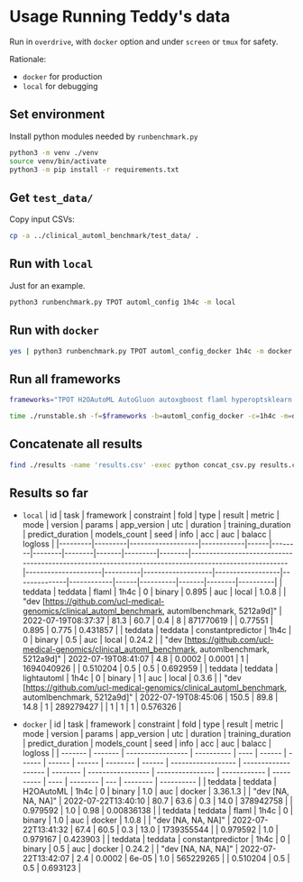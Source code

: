 # Usage Running Teddy's data

Run in `overdrive`, with `docker` option and under `screen` or `tmux` for safety.

Rationale:

- `docker` for production
- `local` for debugging

## Set environment

Install python modules needed by `runbenchmark.py`

```bash
python3 -m venv ./venv
source venv/bin/activate
python3 -m pip install -r requirements.txt
```

## Get `test_data/`

Copy input CSVs:

```bash
cp -a ../clinical_automl_benchmark/test_data/ .
```

## Run with `local`

Just for an example.

```bash
python3 runbenchmark.py TPOT automl_config 1h4c -m local
```

## Run with `docker`

```bash
yes | python3 runbenchmark.py TPOT automl_config_docker 1h4c -m docker -i .
```

## Run all frameworks

```bash
frameworks="TPOT H2OAutoML AutoGluon autoxgboost flaml hyperoptsklearn mljarsupervised mlr3automl RandomForest autosklearn constantpredictor GAMA MLNet oboe ranger TunedRandomForest AutoWEKA DecisionTree lightautoml"

time ./runstable.sh -f=$frameworks -b=automl_config_docker -c=1h4c -m=docker 2>&1 | tee main.log
```

## Concatenate all results

```bash
find ./results -name 'results.csv' -exec python concat_csv.py results.csv {} +
```

## Results so far

- `local`
  | id | task | framework | constraint | fold | type | result | metric | mode | version | params | app_version | utc | duration | training_duration | predict_duration | models_count | seed | info | acc | auc | balacc | logloss |
  |---------|---------|-------------------|------------|------|--------|--------|--------|-------|---------|--------|-----------------------------------------------------------------------------------------------------|---------------------|----------|-------------------|------------------|--------------|------------|------|----------|-------|--------|----------|
  | teddata | teddata | flaml | 1h4c | 0 | binary | 0.895 | auc | local | 1.0.8 | | "dev [https://github.com/ucl-medical-genomics/clinical_automl_benchmark, automlbenchmark, 5212a9d]" | 2022-07-19T08:37:37 | 81.3 | 60.7 | 0.4 | 8 | 871770619 | | 0.77551 | 0.895 | 0.775 | 0.431857 |
  | teddata | teddata | constantpredictor | 1h4c | 0 | binary | 0.5 | auc | local | 0.24.2 | | "dev [https://github.com/ucl-medical-genomics/clinical_automl_benchmark, automlbenchmark, 5212a9d]" | 2022-07-19T08:41:07 | 4.8 | 0.0002 | 0.0001 | 1 | 1694040926 | | 0.510204 | 0.5 | 0.5 | 0.692959 |
  | teddata | teddata | lightautoml | 1h4c | 0 | binary | 1 | auc | local | 0.3.6 | | "dev [https://github.com/ucl-medical-genomics/clinical_automl_benchmark, automlbenchmark, 5212a9d]" | 2022-07-19T08:45:06 | 150.5 | 89.8 | 14.8 | 1 | 289279427 | | 1 | 1 | 1 | 0.576326 |

- `docker`
  | id | task | framework | constraint | fold | type | result | metric | mode | version | params | app_version | utc | duration | training_duration | predict_duration | models_count | seed | info | acc | auc | balacc | logloss |
  | ------- | ------- | ----------------- | ---------- | ---- | ------ | ------ | ------ | ------ | -------- | ------ | ------------------ | ------------------- | -------- | ----------------- | ---------------- | ------------ | ---------- | ---- | -------- | --- | -------- | ---------- |
  | teddata | teddata | H2OAutoML | 1h4c | 0 | binary | 1.0 | auc | docker | 3.36.1.3 | | "dev [NA, NA, NA]" | 2022-07-22T13:40:10 | 80.7 | 63.6 | 0.3 | 14.0 | 378942758 | | 0.979592 | 1.0 | 0.98 | 0.00836138 |
  | teddata | teddata | flaml | 1h4c | 0 | binary | 1.0 | auc | docker | 1.0.8 | | "dev [NA, NA, NA]" | 2022-07-22T13:41:32 | 67.4 | 60.5 | 0.3 | 13.0 | 1739355544 | | 0.979592 | 1.0 | 0.979167 | 0.423903 |
  | teddata | teddata | constantpredictor | 1h4c | 0 | binary | 0.5 | auc | docker | 0.24.2 | | "dev [NA, NA, NA]" | 2022-07-22T13:42:07 | 2.4 | 0.0002 | 6e-05 | 1.0 | 565229265 | | 0.510204 | 0.5 | 0.5 | 0.693123 |
